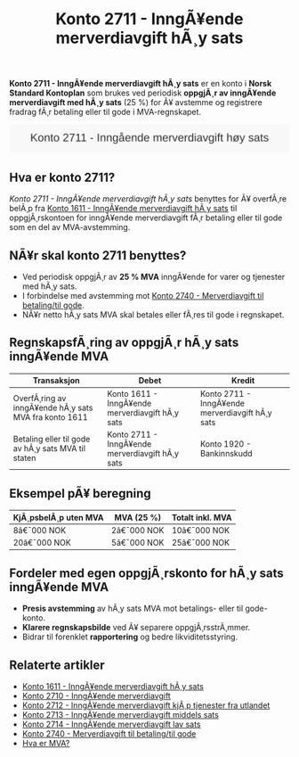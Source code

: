 ﻿---
title: "Konto 2711 - InngÃ¥ende merverdiavgift hÃ¸y sats"
meta_title: "2711-inngaaende-merverdiavgift-hoy-sats"
meta_description: '**Konto 2711 - InngÃ¥ende merverdiavgift hÃ¸y sats** er en konto i **Norsk Standard Kontoplan** som brukes ved periodisk **oppgjÃ¸r av inngÃ¥ende merverdiavgift...'
slug: 2711-inngaaende-merverdiavgift-hoy-sats
type: blog
layout: pages/single
---

**Konto 2711 - InngÃ¥ende merverdiavgift hÃ¸y sats** er en konto i **Norsk Standard Kontoplan** som brukes ved periodisk **oppgjÃ¸r av inngÃ¥ende merverdiavgift med hÃ¸y sats** (25 %) for Ã¥ avstemme og registrere fradrag fÃ¸r betaling eller til gode i MVA-regnskapet.

![Illustrasjon av konto 2711 InngÃ¥ende merverdiavgift hÃ¸y sats](2711-inngaaende-merverdiavgift-hoy-sats-image.svg)

## Hva er konto 2711?

*Konto 2711 - InngÃ¥ende merverdiavgift hÃ¸y sats* benyttes for Ã¥ overfÃ¸re belÃ¸p fra [Konto 1611 - InngÃ¥ende merverdiavgift hÃ¸y sats](/blogs/kontoplan/1611-inngaaende-merverdiavgift-hoy-sats "Konto 1611 - InngÃ¥ende merverdiavgift hÃ¸y sats") til oppgjÃ¸rskontoen for inngÃ¥ende merverdiavgift fÃ¸r betaling eller til gode som en del av MVA-avstemming.

## NÃ¥r skal konto 2711 benyttes?

* Ved periodisk oppgjÃ¸r av **25 % MVA** inngÃ¥ende for varer og tjenester med hÃ¸y sats.
* I forbindelse med avstemming mot [Konto 2740 - Merverdiavgift til betaling/til gode](/blogs/kontoplan/2740-merverdiavgift-til-betaling-til-gode "Konto 2740 - Merverdiavgift til betaling/til gode").
* NÃ¥r netto hÃ¸y sats MVA skal betales eller fÃ¸res til gode i regnskapet.

## RegnskapsfÃ¸ring av oppgjÃ¸r hÃ¸y sats inngÃ¥ende MVA

| Transaksjon                                         | Debet                                           | Kredit                                          |
|-----------------------------------------------------|-------------------------------------------------|-------------------------------------------------|
| OverfÃ¸ring av inngÃ¥ende hÃ¸y sats MVA fra konto 1611  | Konto 1611 - InngÃ¥ende merverdiavgift hÃ¸y sats   | Konto 2711 - InngÃ¥ende merverdiavgift hÃ¸y sats   |
| Betaling eller til gode av hÃ¸y sats MVA til staten  | Konto 2711 - InngÃ¥ende merverdiavgift hÃ¸y sats   | Konto 1920 - Bankinnskudd                        |

## Eksempel pÃ¥ beregning

| KjÃ¸psbelÃ¸p uten MVA | MVA (25 %) | Totalt inkl. MVA |
|---------------------|------------|------------------|
| 8â€¯000 NOK           | 2â€¯000 NOK  | 10â€¯000 NOK       |
| 20â€¯000 NOK          | 5â€¯000 NOK  | 25â€¯000 NOK       |

## Fordeler med egen oppgjÃ¸rskonto for hÃ¸y sats inngÃ¥ende MVA

* **Presis avstemming** av hÃ¸y sats MVA mot betalings- eller til gode-konto.
* **Klarere regnskapsbilde** ved Ã¥ separere oppgjÃ¸rsstrÃ¸mmer.
* Bidrar til forenklet **rapportering** og bedre likviditetsstyring.

## Relaterte artikler

* [Konto 1611 - InngÃ¥ende merverdiavgift hÃ¸y sats](/blogs/kontoplan/1611-inngaaende-merverdiavgift-hoy-sats "Konto 1611 - InngÃ¥ende merverdiavgift hÃ¸y sats")
* [Konto 2710 - InngÃ¥ende merverdiavgift](/blogs/kontoplan/2710-inngaaende-merverdiavgift "Konto 2710 - InngÃ¥ende merverdiavgift")
* [Konto 2712 - InngÃ¥ende merverdiavgift kjÃ¸p tjenester fra utlandet](/blogs/kontoplan/2712-inngaaende-merverdiavgift-kjop-tjen-fra-utlandet "Konto 2712 - InngÃ¥ende merverdiavgift kjÃ¸p tjenester fra utlandet")
* [Konto 2713 - InngÃ¥ende merverdiavgift middels sats](/blogs/kontoplan/2713-inngaaende-merverdiavgift-middels-sats "Konto 2713 - InngÃ¥ende merverdiavgift middels sats")
* [Konto 2714 - InngÃ¥ende merverdiavgift lav sats](/blogs/kontoplan/2714-inngaaende-merverdiavgift-lav-sats "Konto 2714 - InngÃ¥ende merverdiavgift lav sats")
* [Konto 2740 - Merverdiavgift til betaling/til gode](/blogs/kontoplan/2740-merverdiavgift-til-betaling-til-gode "Konto 2740 - Merverdiavgift til betaling/til gode")
* [Hva er MVA?](/blogs/regnskap/hva-er-moms-mva "Hva er MVA? MVA-regnskapsfÃ¸ring og merverdiavgift")

